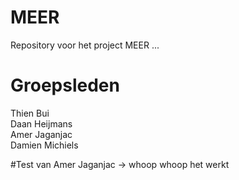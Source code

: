 # MEER
Repository voor het project MEER ...

# Groepsleden
Thien Bui<br>
Daan Heijmans<br>
Amer Jaganjac<br>
Damien Michiels

#Test van Amer Jaganjac -> whoop whoop het werkt
